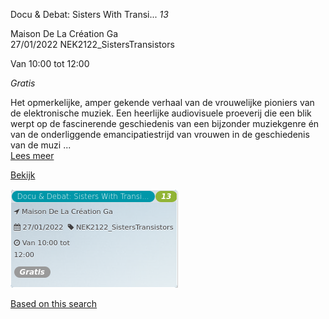 Docu & Debat: Sisters With Transi... *13*

Maison De La Création Ga  
27/01/2022 NEK2122\_SistersTransistors  

Van 10:00 tot 12:00

*Gratis*

  

Het opmerkelijke, amper gekende verhaal van de vrouwelijke pioniers van de elektronische muziek. Een heerlijke audiovisuele proeverij die een blik werpt op de fascinerende geschiedenis van een bijzonder muziekgenre én van de onderliggende emancipatiestrijd van vrouwen in de geschiedenis van de muzi  ...  
[Lees meer](https://tickets.vgc.be/activity/subscribe/NEK2122_SistersTransistors)

[Bekijk](https://tickets.vgc.be/activity/subscribe/NEK2122_SistersTransistors)

![](69303.png)

[Based on this search](https://tickets.vgc.be/activity/index?&vrijeplaatsen=1&Age%5B%5D=3%2C4&entity=241)